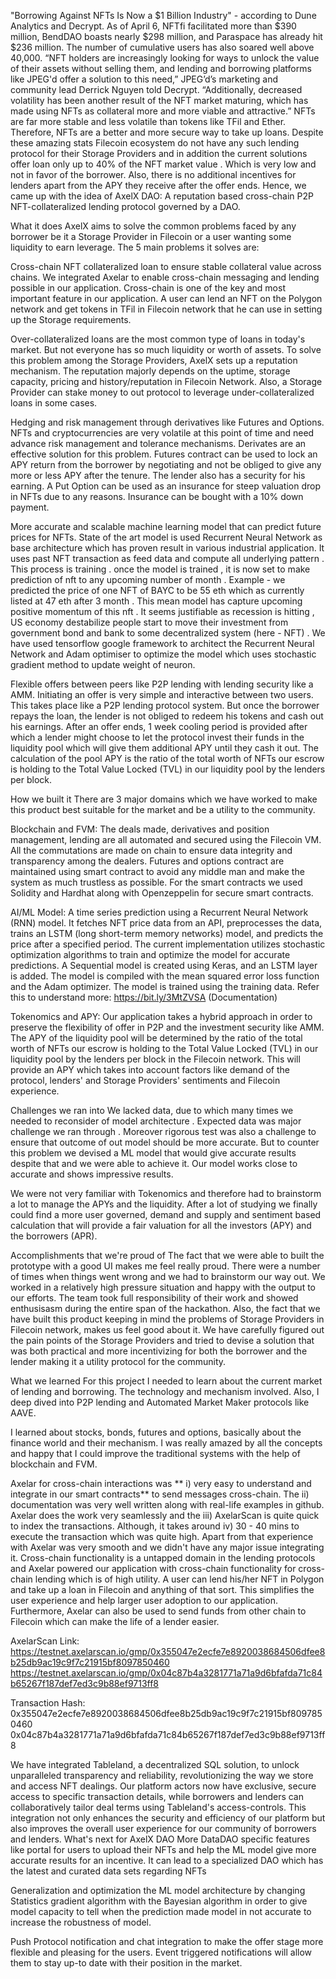 "Borrowing Against NFTs Is Now a $1 Billion Industry" - according to Dune Analytics and Decrypt. As of April 6, NFTfi facilitated more than $390 million, BendDAO boasts nearly $298 million, and Paraspace has already hit $236 million. The number of cumulative users has also soared well above 40,000. “NFT holders are increasingly looking for ways to unlock the value of their assets without selling them, and lending and borrowing platforms like JPEG'd offer a solution to this need,” JPEG’d’s marketing and community lead Derrick Nguyen told Decrypt. “Additionally, decreased volatility has been another result of the NFT market maturing, which has made using NFTs as collateral more and more viable and attractive.” NFTs are far more stable and less volatile than tokens like TFil and Ether. Therefore, NFTs are a better and more secure way to take up loans. Despite these amazing stats Filecoin ecosystem do not have any such lending protocol for their Storage Providers and in addition the current solutions offer loan only up to 40% of the NFT market value . Which is very low and not in favor of the borrower. Also, there is no additional incentives for lenders apart from the APY they receive after the offer ends. Hence, we came up with the idea of AxelX DAO: A reputation based cross-chain P2P NFT-collateralized lending protocol governed by a DAO.

What it does
AxelX aims to solve the common problems faced by any borrower be it a Storage Provider in Filecoin or a user wanting some liquidity to earn leverage. The 5 main problems it solves are:

Cross-chain NFT collateralized loan to ensure stable collateral value across chains. We integrated Axelar to enable cross-chain messaging and lending possible in our application. Cross-chain is one of the key and most important feature in our application. A user can lend an NFT on the Polygon network and get tokens in TFil in Filecoin network that he can use in setting up the Storage requirements.

Over-collateralized loans are the most common type of loans in today's market. But not everyone has so much liquidity or worth of assets. To solve this problem among the Storage Providers, AxelX sets up a reputation mechanism. The reputation majorly depends on the uptime, storage capacity, pricing and history/reputation in Filecoin Network. Also, a Storage Provider can stake money to out protocol to leverage under-collateralized loans in some cases.

Hedging and risk management through derivatives like Futures and Options. NFTs and cryptocurrencies are very volatile at this point of time and need advance risk management and tolerance mechanisms. Derivates are an effective solution for this problem. Futures contract can be used to lock an APY return from the borrower by negotiating and not be obliged to give any more or less APY after the tenure. The lender also has a security for his earning. A Put Option can be used as an insurance for steep valuation drop in NFTs due to any reasons. Insurance can be bought with a 10% down payment.

More accurate and scalable machine learning model that can predict future prices for NFTs. State of the art model is used Recurrent Neural Network as base architecture which has proven result in various industrial application. It uses past NFT transaction as feed data and compute all underlying pattern . This process is training . once the model is trained , it is now set to make prediction of nft to any upcoming number of month . Example - we predicted the price of one NFT of BAYC to be 55 eth which as currently listed at 47 eth after 3 month . This mean model has capture upcoming positive momentum of this nft . It seems justifiable as recession is hitting , US economy destabilize people start to move their investment from government bond and bank to some decentralized system (here - NFT) . We have used tensorflow google framework to architect the Recurrent Neural Network and Adam optimiser to optimize the model which uses stochastic gradient method to update weight of neuron.

Flexible offers between peers like P2P lending with lending security like a AMM. Initiating an offer is very simple and interactive between two users. This takes place like a P2P lending protocol system. But once the borrower repays the loan, the lender is not obliged to redeem his tokens and cash out his earnings. After an offer ends, 1 week cooling period is provided after which a lender might choose to let the protocol invest their funds in the liquidity pool which will give them additional APY until they cash it out. The calculation of the pool APY is the ratio of the total worth of NFTs our escrow is holding to the Total Value Locked (TVL) in our liquidity pool by the lenders per block.

How we built it
There are 3 major domains which we have worked to make this product best suitable for the market and be a utility to the community.

Blockchain and FVM: The deals made, derivatives and position management, lending are all automated and secured using the Filecoin VM. All the commutations are made on chain to ensure data integrity and transparency among the dealers. Futures and options contract are maintained using smart contract to avoid any middle man and make the system as much trustless as possible. For the smart contracts we used Solidity and Hardhat along with Openzeppelin for secure smart contracts.

AI/ML Model: A time series prediction using a Recurrent Neural Network (RNN) model. It fetches NFT price data from an API, preprocesses the data, trains an LSTM (long short-term memory networks) model, and predicts the price after a specified period. The current implementation utilizes stochastic optimization algorithms to train and optimize the model for accurate predictions. A Sequential model is created using Keras, and an LSTM layer is added. The model is compiled with the mean squared error loss function and the Adam optimizer. The model is trained using the training data. Refer this to understand more: https://bit.ly/3MtZVSA (Documentation)

Tokenomics and APY: Our application takes a hybrid approach in order to preserve the flexibility of offer in P2P and the investment security like AMM. The APY of the liquidity pool will be determined by the ratio of the total worth of NFTs our escrow is holding to the Total Value Locked (TVL) in our liquidity pool by the lenders per block in the Filecoin network. This will provide an APY which takes into account factors like demand of the protocol, lenders' and Storage Providers' sentiments and Filecoin experience.

Challenges we ran into
We lacked data, due to which many times we needed to reconsider of model architecture . Expected data was major challenge we ran through . Moreover rigorous test was also a challenge to ensure that outcome of out model should be more accurate. But to counter this problem we devised a ML model that would give accurate results despite that and we were able to achieve it. Our model works close to accurate and shows impressive results.

We were not very familiar with Tokenomics and therefore had to brainstorm a lot to manage the APYs and the liquidity. After a lot of studying we finally could find a more user governed, demand and supply and sentiment based calculation that will provide a fair valuation for all the investors (APY) and the borrowers (APR).

Accomplishments that we're proud of
The fact that we were able to built the prototype with a good UI makes me feel really proud. There were a number of times when things went wrong and we had to brainstorm our way out. We worked in a relatively high pressure situation and happy with the output to our efforts. The team took full responsibility of their work and showed enthusisasm during the entire span of the hackathon. Also, the fact that we have built this product keeping in mind the problems of Storage Providers in Filecoin network, makes us feel good about it. We have carefully figured out the pain points of the Storage Providers and tried to devise a solution that was both practical and more incentivizing for both the borrower and the lender making it a utility protocol for the community.

What we learned
For this project I needed to learn about the current market of lending and borrowing. The technology and mechanism involved. Also, I deep dived into P2P lending and Automated Market Maker protocols like AAVE.

I learned about stocks, bonds, futures and options, basically about the finance world and their mechanism. I was really amazed by all the concepts and happy that I could improve the traditional systems with the help of blockchain and FVM.

Axelar for cross-chain interactions was ** i) very easy to understand and integrate in our smart contracts** to send messages cross-chain. The ii) documentation was very well written along with real-life examples in github. Axelar does the work very seamlessly and the iii) AxelarScan is quite quick to index the transactions. Although, it takes around iv) 30 - 40 mins to execute the transaction which was quite high. Apart from that experience with Axelar was very smooth and we didn't have any major issue integrating it. Cross-chain functionality is a untapped domain in the lending protocols and Axelar powered our application with cross-chain functionality for cross-chain lending which is of high utility. A user can lend his/her NFT in Polygon and take up a loan in Filecoin and anything of that sort. This simplifies the user experience and help larger user adoption to our application. Furthermore, Axelar can also be used to send funds from other chain to Filecoin which can make the life of a lender easier.

AxelarScan Link: https://testnet.axelarscan.io/gmp/0x355047e2ecfe7e8920038684506dfee8b25db9ac19c9f7c21915bf8097850460 https://testnet.axelarscan.io/gmp/0x04c87b4a3281771a71a9d6bfafda71c84b65267f187def7ed3c9b88ef9713ff8

Transaction Hash: 0x355047e2ecfe7e8920038684506dfee8b25db9ac19c9f7c21915bf8097850460 0x04c87b4a3281771a71a9d6bfafda71c84b65267f187def7ed3c9b88ef9713ff8

We have integrated Tableland, a decentralized SQL solution, to unlock unparalleled transparency and reliability, revolutionizing the way we store and access NFT dealings. Our platform actors now have exclusive, secure access to specific transaction details, while borrowers and lenders can collaboratively tailor deal terms using Tableland's access-controls. This integration not only enhances the security and efficiency of our platform but also improves the overall user experience for our community of borrowers and lenders.
What's next for AxelX DAO
More DataDAO specific features like portal for users to upload their NFTs and help the ML model give more accurate results for an incentive. It can lead to a specialized DAO which has the latest and curated data sets regarding NFTs

Generalization and optimization the ML model architecture by changing Statistics gradient algorithm with the Bayesian algorithm in order to give model capacity to tell when the prediction made model in not accurate to increase the robustness of model.

Push Protocol notification and chat integration to make the offer stage more flexible and pleasing for the users. Event triggered notifications will allow them to stay up-to date with their position in the market.
